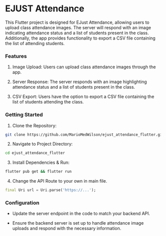 # EJUST Attendance 

This Flutter project is designed for EJust Attendance, allowing users to upload class attendance images. The server will respond with an image indicating attendance status and a list of students present in the class. Additionally, the app provides functionality to export a CSV file containing the list of attending students.

### Features
1. Image Upload: Users can upload class attendance images through the app.

2. Server Response: The server responds with an image highlighting attendance status and a list of students present in the class.

3. CSV Export: Users have the option to export a CSV file containing the list of students attending the class.

### Getting Started
1. Clone the Repository:
```bash
git clone https://github.com/MarioMedWilson/ejust_attendance_flutter.git 
```
2. Navigate to Project Directory:
```bash
cd ejust_attendance_flutter
```
3. Install Dependencies & Run:
```bash
flutter pub get && flutter run
```
4. Change the API Route to your own in main file.
```dart
final Uri url = Uri.parse('https://...');
```


### Configuration
- Update the server endpoint in the code to match your backend API.

- Ensure the backend server is set up to handle attendance image uploads and respond with the necessary information.

